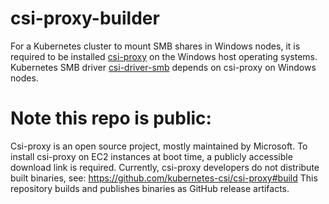 # csi-proxy-builder

For a Kubernetes cluster to mount SMB shares in Windows nodes, it is required to be installed 
[csi-proxy](https://github.com/kubernetes-csi/csi-proxy) on the Windows host operating systems. Kubernetes SMB driver 
[csi-driver-smb](https://github.com/kubernetes-csi/csi-driver-smb#container-images--kubernetes-compatibility) depends on 
csi-proxy on Windows nodes. 

# Note this repo is public:
Csi-proxy is an open source project, mostly maintained by Microsoft. To install csi-proxy on EC2 instances at boot time, 
a publicly accessible download link is required. Currently, csi-proxy developers do not distribute built binaries, see: 
https://github.com/kubernetes-csi/csi-proxy#build  This repository builds and publishes binaries as GitHub release 
artifacts.
